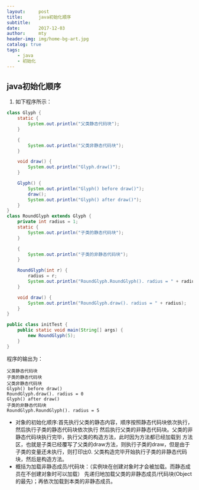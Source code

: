 ```yaml
---
layout:     post
title:      java初始化顺序
subtitle:   
date:       2017-12-03
author:     mty
header-img: img/home-bg-art.jpg
catalog: true
tags:
    - java
    - 初始化
---
```


## java初始化顺序

1. 如下程序所示：
~~~ java
class Glyph {
    static {
        System.out.println("父类静态代码块");
    }

    {
        System.out.println("父类非静态代码块");
    }

    void draw() {
        System.out.println("Glyph.draw()");
    }

    Glyph() {
        System.out.println("Glyph() before draw()");
        draw();
        System.out.println("Glyph() after draw()");
    }
}
class RoundGlyph extends Glyph {
    private int radius = 1;
    static {
        System.out.println("子类的静态代码块");
    }

    {
        System.out.println("子类的非静态代码块");
    }

    RoundGlyph(int r) {
        radius = r;
        System.out.println("RoundGlyph.RoundGlyph(). radius = " + radius);
    }

    void draw() {
        System.out.println("RoundGlyph.draw(). radius = " + radius);
    }
}

public class initTest {
    public static void main(String[] args) {
        new RoundGlyph(5);
    }
}
~~~ 

程序的输出为：
```
父类静态代码块
子类的静态代码块
父类非静态代码块
Glyph() before draw()
RoundGlyph.draw(). radius = 0
Glyph() after draw()
子类的非静态代码块
RoundGlyph.RoundGlyph(). radius = 5
```

* 对象的初始化顺序:首先执行父类的静态内容，顺序按照静态代码块依次执行，然后执行子类的静态代码块依次执行
然后执行父类的非静态代码块。父类的非静态代码块执行完毕，执行父类的构造方法，此时因为方法都已经加载到
方法区，也就是子类已经覆写了父类的draw方法，则执行子类的draw，但是由于子类的变量还未执行，则打印出0.
父类构造完毕开始执行子类的非静态代码块，然后是构造方法。
* 概括为加载非静态成员/代码块：（实例块在创建对象时才会被加载。而静态成员在不创建对象时可以加载）
      先递归地加载父类的非静态成员/代码块(Object的最先)；再依次加载到本类的非静态成员。
